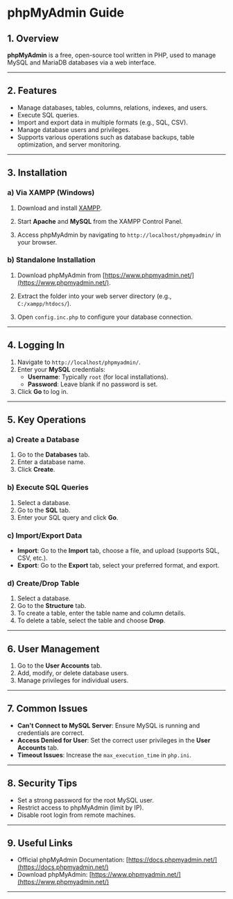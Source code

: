 # phpMyAdmin Guide

## 1. Overview
**phpMyAdmin** is a free, open-source tool written in PHP, used to manage MySQL and MariaDB databases via a web interface.

---

## 2. Features
- Manage databases, tables, columns, relations, indexes, and users.
- Execute SQL queries.
- Import and export data in multiple formats (e.g., SQL, CSV).
- Manage database users and privileges.
- Supports various operations such as database backups, table optimization, and server monitoring.

---

## 3. Installation

### a) Via XAMPP (Windows)
1. Download and install [XAMPP](https://www.apachefriends.org/).

2. Start **Apache** and **MySQL** from the XAMPP Control Panel.

3. Access phpMyAdmin by navigating to `http://localhost/phpmyadmin/` in your browser.

### b) Standalone Installation
1. Download phpMyAdmin from [https://www.phpmyadmin.net/](https://www.phpmyadmin.net/).

2. Extract the folder into your web server directory (e.g., `C:/xampp/htdocs/`).
3. Open `config.inc.php` to configure your database connection.

---

## 4. Logging In
1. Navigate to `http://localhost/phpmyadmin/`.
2. Enter your **MySQL** credentials:
   - **Username**: Typically `root` (for local installations).
   - **Password**: Leave blank if no password is set.
3. Click **Go** to log in.

---

## 5. Key Operations

### a) Create a Database
1. Go to the **Databases** tab.
2. Enter a database name.
3. Click **Create**.

### b) Execute SQL Queries
1. Select a database.
2. Go to the **SQL** tab.
3. Enter your SQL query and click **Go**.

### c) Import/Export Data
- **Import**: Go to the **Import** tab, choose a file, and upload (supports SQL, CSV, etc.).
- **Export**: Go to the **Export** tab, select your preferred format, and export.

### d) Create/Drop Table
1. Select a database.
2. Go to the **Structure** tab.
3. To create a table, enter the table name and column details.
4. To delete a table, select the table and choose **Drop**.

---

## 6. User Management
1. Go to the **User Accounts** tab.
2. Add, modify, or delete database users.
3. Manage privileges for individual users.

---

## 7. Common Issues

- **Can't Connect to MySQL Server**: Ensure MySQL is running and credentials are correct.
- **Access Denied for User**: Set the correct user privileges in the **User Accounts** tab.
- **Timeout Issues**: Increase the `max_execution_time` in `php.ini`.

---

## 8. Security Tips
- Set a strong password for the root MySQL user.
- Restrict access to phpMyAdmin (limit by IP).
- Disable root login from remote machines.

---

## 9. Useful Links
- Official phpMyAdmin Documentation: [https://docs.phpmyadmin.net/](https://docs.phpmyadmin.net/)
- Download phpMyAdmin: [https://www.phpmyadmin.net/](https://www.phpmyadmin.net/)

---


